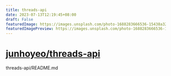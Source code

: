 ```yaml
---
title: threads-api
date: 2023-07-13T12:19:45+08:00
draft: False
featuredImage: https://images.unsplash.com/photo-1688283666536-15438a32b68f?ixid=M3w0NjAwMjJ8MHwxfHJhbmRvbXx8fHx8fHx8fDE2ODkyMjE4MTR8&ixlib=rb-4.0.3
featuredImagePreview: https://images.unsplash.com/photo-1688283666536-15438a32b68f?ixid=M3w0NjAwMjJ8MHwxfHJhbmRvbXx8fHx8fHx8fDE2ODkyMjE4MTR8&ixlib=rb-4.0.3
---
```


# [junhoyeo/threads-api](https://github.com/junhoyeo/threads-api)

threads-api/README.md